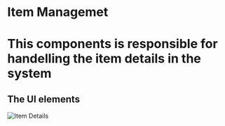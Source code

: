 <h1>Item Managemet<h1>
 This components is responsible for handelling the item details in the system

<h2>The UI elements</h2>
 
![Item Details](https://github.com/SahanUpendraAcedemic/ITP-Assignment/assets/128039999/dc510de2-ac28-45a0-9b1e-3eaee97106a5)
